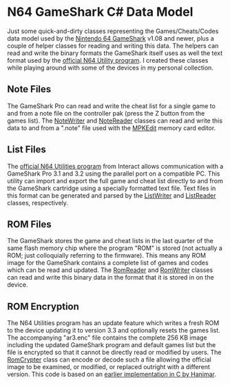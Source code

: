 # N64 GameShark C# Data Model

Just some quick-and-dirty classes representing the Games/Cheats/Codes data model used by the [Nintendo 64 GameShark](https://gameshark.fandom.com/wiki/Nintendo_64) v1.08 and newer, plus a couple of helper classes for reading and writing this data. The helpers can read and write the binary formats the GameShark itself uses as well the text format used by the [official N64 Utility program](http://web.archive.org/web/20110426190730/http://gscentral.org/tools/n64/gs_pro_utils.zip). I created these classes while playing around with some of the devices in my personal collection.

## Note Files

The GameShark Pro can read and write the cheat list for a single game to and from a note file on the controller pak (press the Z button from the games list). The [NoteWriter](https://github.com/BacteriaMage/n64-gameshark-data-model/blob/main/Binary/NoteWriter.cs) and [NoteReader](https://github.com/BacteriaMage/n64-gameshark-data-model/blob/main/Binary/NoteReader.cs) classes can read and write this data to and from a ".note" file used with the [MPKEdit](https://bryc.github.io/mempak/) memory card editor.

## List Files

The [official N64 Utilities program](http://web.archive.org/web/20110426190730/http://gscentral.org/tools/n64/gs_pro_utils.zip) from Interact allows communication with a GameShark Pro 3.1 and 3.2 using the parallel port on a compatible PC. This utility can import and export the full game and cheat list directly to and from the GameShark cartridge using a specially formatted text file. Text files in this format can be generated and parsed by the [ListWriter](https://github.com/BacteriaMage/n64-gameshark-data-model/blob/main/Text/ListWriter.cs) and [ListReader](https://github.com/BacteriaMage/n64-gameshark-data-model/blob/main/Text/ListReader.cs) classes, respectively.

## ROM Files

The GameShark stores the game and cheat lists in the last quarter of the same flash memory chip where the program "ROM" is stored (not actually a ROM; just colloquially referring to the firmware). This means any ROM image for the GameShark contains a complete list of games and codes which can be read and updated. The [RomReader](https://github.com/BacteriaMage/n64-gameshark-data-model/blob/main/Binary/RomReader.cs) and [RomWriter](https://github.com/BacteriaMage/n64-gameshark-data-model/blob/main/Binary/RomWriter.cs) classes can read and write this binary data in the format that it is stored in on the device.

## ROM Encryption

The N64 Utilities program has an update feature which writes a fresh ROM to the device updating it to version 3.3 and optionally resets the games list. The accompanying "ar3.enc" file contains the complete 256 KB image including the updated GameShark program and default games list but the file is encrypted so that it cannot be directly read or modified by users. The [RomCrypter](https://github.com/BacteriaMage/n64-gameshark-data-model/blob/main/Binary/RomCrypter.cs) class can encode or decode such a file allowing the official image to be examined, or modified, or replaced outright with a different version. This code is based on an [earlier implementation in C by Hanimar](http://web.archive.org/web/20160324145321/http://doc.kodewerx.org/tools/n64/gs_n64_crypt.zip).
